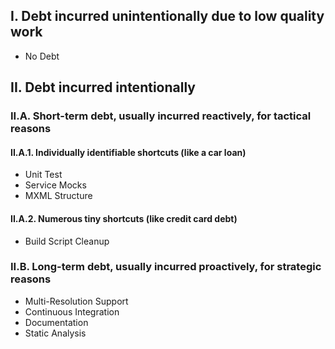 ## I. Debt incurred unintentionally due to low quality work

- No Debt


## II. Debt incurred intentionally

### II.A. Short-term debt, usually incurred reactively, for tactical reasons

#### II.A.1. Individually identifiable shortcuts (like a car loan)

- Unit Test
- Service Mocks
- MXML Structure


#### II.A.2. Numerous tiny shortcuts (like credit card debt)

- Build Script Cleanup


### II.B. Long-term debt, usually incurred proactively, for strategic reasons

- Multi-Resolution Support
- Continuous Integration
- Documentation
- Static Analysis